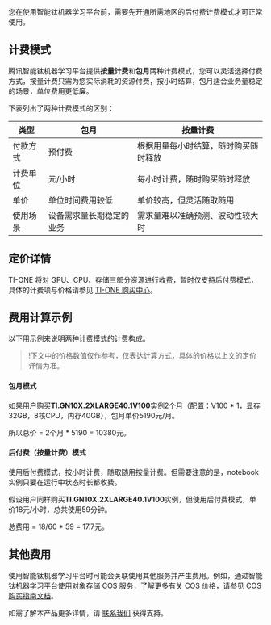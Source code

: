 您在使用智能钛机器学习平台前，需要先开通所需地区的后付费计费模式才可正常使用。

## 计费模式
腾讯智能钛机器学习平台提供**按量计费**和**包月**两种计费模式，您可以灵活选择付费方式，按量计费只需为您实际消耗的资源付费，按小时结算，包月适合业务量稳定的场景，单位费用更低廉。

下表列出了两种计费模式的区别：

|     类型    | 包月                     | 按量计费                        |
| -------- | ------------------------ | -------------------------------- |
| 付款方式 | 预付费                   | 根据用量每小时结算，随时购买随时释放       |
| 计费单位 | 元/小时 | 每小时计费，随时购买随时释放     |
| 单价     | 单位时间费用较低         | 单价较高，但灵活随取随用         |
| 使用场景 | 设备需求量长期稳定的业务 | 需求量难以准确预测、波动性较大时 |

## 定价详情
TI-ONE 将对 GPU、CPU、存储三部分资源进行收费，暂时仅支持后付费模式，具体的计费项与价格请参见 [TI-ONE 购买中心](https://buy.cloud.tencent.com/tione)。  

## 费用计算示例
以下用示例来说明两种计费模式的计费构成。
>!下文中的价格数值仅作参考，仅表达计算方式，具体的价格以上文的定价详情为准。

#### **包月模式**
如果用户购买**TI.GN10X.2XLARGE40.1V100**实例2个月（配置：V100 * 1，显存32GB，8核CPU，内存40GB），包月单价5190元/月。

所以总价 = 2个月 * 5190 = 10380元。

#### **后付费（按量计费）模式**
使用后付费模式，按小时计费，随取随用按量计费。但需要注意的是，notebook 实例只要在运行中状态时长都收费。

假设用户同样购买**TI.GN10X.2XLARGE40.1V100**实例，但使用后付费模式，单价18元/小时，总共使用59分钟。

总费用 = 18/60 * 59 = 17.7元。

## 其他费用
使用智能钛机器学习平台时可能会关联使用其他服务并产生费用。例如，通过智能钛机器学习平台使用对象存储 COS 服务，了解更多有关 COS 价格，请参见 [COS 购买指南文档](https://cloud.tencent.com/document/product/436/6240)。

如需了解本产品更多详情，请 [联系我们](https://cloud.tencent.com/about/connect) 获得支持。
